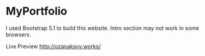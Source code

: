 # MyPortfolio

I used Bootstrap 5.1 to build this website. Intro section may not work in some browsers. 

Live Preview http://ozanaksoy.works/
